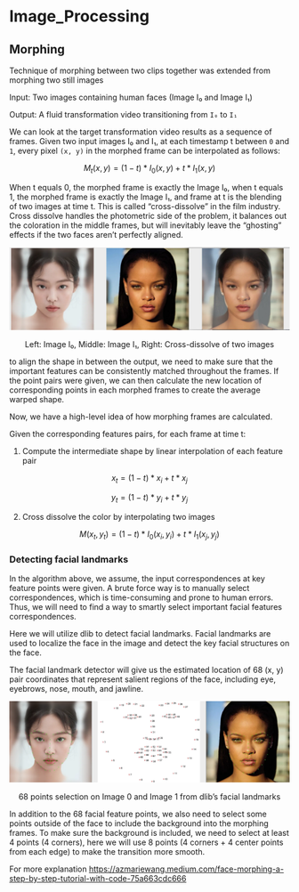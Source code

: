# Image_Processing

## Morphing

Technique of morphing between two clips together was extended from morphing two still images

Input: Two images containing human faces (Image I₀ and Image I₁)

Output: A fluid transformation video transitioning from ```I₀``` to ```I₁```

We can look at the target transformation video results as a sequence of frames. Given two input images I₀ and I₁, at each timestamp t between ```0``` and ```1```, every pixel ```(x, y)``` in the morphed frame can be interpolated as follows:

$$M_t(x, y) = (1 - t) * I_0(x, y) + t * I_1(x, y)$$

When t equals 0, the morphed frame is exactly the Image I₀, when t equals 1, the morphed frame is exactly the Image I₁, and frame at t is the blending of two images at time t. This is called “cross-dissolve” in the film industry. Cross dissolve handles the photometric side of the problem, it balances out the coloration in the middle frames, but will inevitably leave the “ghosting” effects if the two faces aren’t perfectly aligned. 

![alt text](/Images/image.png)
<p align="center">Left: Image I₀, Middle: Image I₁, Right: Cross-dissolve of two images</p>

to align the shape in between the output, we need to make sure that the important features can be consistently matched throughout the frames. If the point pairs were given, we can then calculate the new location of corresponding points in each morphed frames to create the average warped shape.

Now, we have a high-level idea of how morphing frames are calculated.

Given the corresponding features pairs, for each frame at time t:

1. Compute the intermediate shape by linear interpolation of each feature pair

$$x_t = (1 - t) * x_i + t * x_j$$

$$y_t = (1 - t) * y_i + t * y_j$$

2. Cross dissolve the color by interpolating two images

$$M(x_t, y_t) = (1 - t) * I_0(x_i, y_i) + t * I_1(x_j, y_j)$$


### Detecting facial landmarks

In the algorithm above, we assume, the input correspondences at key feature points were given. A brute force way is to manually select correspondences, which is time-consuming and prone to human errors. Thus, we will need to find a way to smartly select important facial features correspondences.

Here we will utilize dlib to detect facial landmarks. Facial landmarks are used to localize the face in the image and detect the key facial structures on the face. 

The facial landmark detector will give us the estimated location of 68 (x, y) pair coordinates that represent salient regions of the face, including eye, eyebrows, nose, mouth, and jawline.

![alt text](/Images/image-1.png)

<p align="center">68 points selection on Image 0 and Image 1 from dlib’s facial landmarks</p>

In addition to the 68 facial feature points, we also need to select some points outside of the face to include the background into the morphing frames. To make sure the background is included, we need to select at least 4 points (4 corners), here we will use 8 points (4 corners + 4 center points from each edge) to make the transition more smooth.

For more explanation <https://azmariewang.medium.com/face-morphing-a-step-by-step-tutorial-with-code-75a663cdc666>
